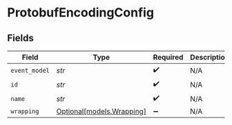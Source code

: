 # ProtobufEncodingConfig


## Fields

| Field                                              | Type                                               | Required                                           | Description                                        |
| -------------------------------------------------- | -------------------------------------------------- | -------------------------------------------------- | -------------------------------------------------- |
| `event_model`                                      | *str*                                              | :heavy_check_mark:                                 | N/A                                                |
| `id`                                               | *str*                                              | :heavy_check_mark:                                 | N/A                                                |
| `name`                                             | *str*                                              | :heavy_check_mark:                                 | N/A                                                |
| `wrapping`                                         | [Optional[models.Wrapping]](../models/wrapping.md) | :heavy_minus_sign:                                 | N/A                                                |